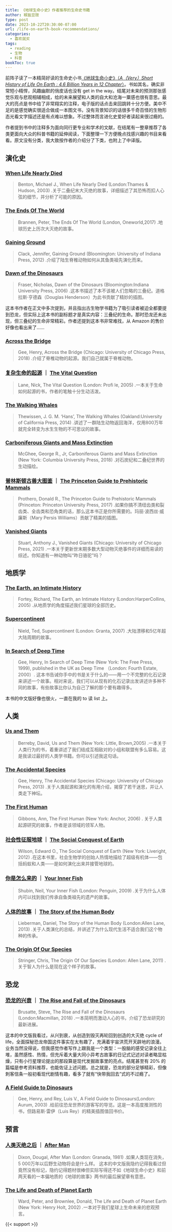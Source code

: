 ```yaml
---
title: 《地球生命小史》作者推荐的生命史书籍
author: 椒盐豆豉
type: post
date: 2023-10-22T20:30:00-07:00
url: /life-on-earth-book-recommendations/
categories:
  - 喜欢就买
tags:
  - reading
  - 生物
  - 科普
bookToc: true
---
```


前阵子读了一本精简好读的生命史小书[《地球生命小史》](https://book.douban.com/subject/36341093/)[（*A（Very）Short History of Life On Earth : 4.6 Billion Years in 12 Chapter*）](https://amzn.to/3QqnH56)。书如其名，确实非常短小精悍，风趣幽默的俏皮话也没有 get in the way。结尾对未来的预测那张感觉乐观与悲观相辅相成，给的未来展望和人类的自大和沧海一粟感也很有意思。最大的亮点是书中给了非常翔实的注释，电子版的话点击来回跳转十分方便。美中不足的是感觉确实很适合做成一本图文书，没有背景知识的话很多千奇百怪的生物形态光看文字描述还是有点难以想象。不过整体而言进化史爱好者读起来很过瘾的。

作者提到书中的注释多为面向同行更专业和学术的文献，在结尾有一整章推荐了各类更面向大众的科普书籍的延伸阅读，下面整理一下方便晚点找感兴趣的书目来看看。原文没有分类，我大致按作者的介绍分了下类，也附上了中译版。

<!--more-->
## 演化史
### [When Life Nearly Died](https://amzn.to/408inXh)
> Benton, Michael J., When Life Nearly Died (London:Thames & Hudson, 2003) .关于二叠纪末大灭绝的故事，详细描述了其恐怖而扣人心弦的细节，并分析了可能的原因。

### [The Ends Of The World](https://amzn.to/496jJWI)
>  Brannen, Peter, The Ends Of The World (London, Oneworld,2017) .地球历史上历次大灭绝的故事。

### [Gaining Ground](https://amzn.to/3FxVv9W)
> Clack, Jennifer, Gaining Ground (Bloomington: University of Indiana Press, 2012) .介绍了陆生脊椎动物如何从其鱼类祖先演化而来。

### [Dawn of the Dinosaurs](https://amzn.to/3Qqo5AA)
> Fraser, Nicholas, Dawn of the Dinosaurs (Bloomington:Indiana University Press, 2006) .这本书描述了本不该被人们忽略的三叠纪。道格拉斯·亨德森（Douglas Henderson）为此书贡献了精妙的插图。

这本书作者在正文中多次提到，并且指出古生物学书籍为了吸引读者被迫全都要提到恐龙，但实际上这本书的副标题才是真实内容：三叠纪的生命。那时恐龙还未出现，但三叠纪的生命非常精彩。作者还提到这本书非常难找，从 Amazon 的售价好像也看出来了……

### [Across the Bridge](https://amzn.to/46xDNPX)
> Gee, Henry, Across the Bridge (Chicago: University of Chicago Press, 2018) .介绍了脊椎动物的起源。我们自己就属于脊椎动物。

### [复杂生命的起源](https://book.douban.com/subject/35221093/) ｜ [The Vital Question](https://amzn.to/3FuYr7i)
> Lane, Nick, The Vital Question (London: Profi le, 2005) .一本关于生命如何起源的书，作者的笔触十分生动活泼。

### [The Walking Whales](https://amzn.to/3tS4JLC)
> Thewissen, J. G. M. ‘Hans’, The Walking Whales (Oakland:University of California Press, 2014) .讲述了一群陆生动物返回海洋，仅用800万年就完全转变为水生生物的不可思议的故事。

### [Carboniferous Giants and Mass Extinction](https://amzn.to/3QCBmWZ)
> McGhee, George R., Jr, Carboniferous Giants and Mass Extinction (New York: Columbia University Press, 2018) .对石炭纪和二叠纪世界的生动描绘。

### [普林斯顿古兽大图鉴](https://book.douban.com/subject/35565907/) ｜ [The Princeton Guide to Prehistoric Mammals](https://amzn.to/3S76cb5)
> Prothero, Donald R., The Princeton Guide to Prehistoric Mammals (Princeton: Princeton University Press, 2017) .如果你搞不清纽齿类和裂齿类、全齿类和恐角类的话，那么这本书正是你所需要的。玛丽·波西丝·威廉斯（Mary Persis Williams）贡献了精美的插图。

### [Vanished Giants](https://amzn.to/3SawCIX)
> Stuart, Anthony J., Vanished Giants (Chicago: University of Chicago Press, 2021) .一本关于更新世末期多数大型动物灭绝事件的详细而易读的综述。你知道有一种动物叫“昨日骆驼”吗？

## 地质学
### [The Earth, an Intimate History](https://amzn.to/3Ma4guA)
> Fortey, Richard, The Earth, an Intimate History (London:HarperCollins, 2005) .从地质学的角度描述我们星球的全部历史。

### [Supercontinent](https://amzn.to/3Qv9gwJ)
> Nield, Ted, Supercontinent (London: Granta, 2007) .大陆漂移和5亿年超大陆周期的故事。

### [In Search of Deep Time](https://amzn.to/3Qs8sZl)
> Gee, Henry, In Search of Deep Time (New York: The Free Press, 1999), published in the UK as Deep Time （London: Fourth Estate, 2000）. 这本书告诫你手中的书是关于什么的——用一个不完整的化石记录来讲述一个故事。相对来说，我们可以从现有的化石记录出发讲述许多种不同的故事，有些故事比你认为自己了解的那个要有趣得多。

本书的中文版好像也很火，一直在我的 to 读 list 上。

## 人类
### [Us and Them](https://amzn.to/497KRoi)
> Berreby, David, Us and Them (New York: Little, Brown,2005) .一本关于人类行为的书，着重讲述了我们结成互相敌对的小组和联盟有多么容易。这是我读过最好的人类学书籍。你可以引述我这句话。

### [The Accidental Species](https://amzn.to/3Q6q9we)
> Gee, Henry, The Accidental Species (Chicago: University of Chicago Press, 2013) .关于人类起源和演化的有用介绍，揭穿了若干迷思，并让人类走下神坛。

### [The First Human](https://amzn.to/3QfyqhA)
> Gibbons, Ann, The First Human (New York: Anchor, 2006) . 关于人类起源研究的故事，作者是该领域的领军人物。

### [社会性征服地球](https://book.douban.com/subject/36255836/) ｜ [The Social Conquest of Earth](https://amzn.to/3QrXvGb)
> Wilson, Edward O., The Social Conquest of Earth (New York: Liveright, 2012) .在这本书里，社会生物学的创始人热情地描绘了超级有机体——包括蚂蚁和人类——是如何演化出来并接管地球的。

### [你是怎么来的](https://book.douban.com/subject/3908844/) ｜ [Your Inner Fish](https://amzn.to/3Fst7WR)
> Shubin, Neil, Your Inner Fish (London: Penguin, 2009) .关于为什么人体内可以找到我们传承自鱼类祖先的遗产的故事。

### [人体的故事](https://book.douban.com/subject/27052052/) ｜ [The Story of the Human Body](https://amzn.to/491S1dA)
> Lieberman, Daniel, The Story of the Human Body (London:Allen Lane, 2013) .关于人类演化的总结，并讲述了为什么现代生活不适合我们这个物种的传承。

### [The Origin Of Our Species](https://amzn.to/3tBb9ic)
> Stringer, Chris, The Origin Of Our Species (London: Allen Lane, 2011) .关于智人为什么是现在这个样子的故事。

## 恐龙
### [恐龙的兴衰](https://book.douban.com/subject/35081676/)  ｜ [The Rise and Fall of the Dinosaurs](https://amzn.to/3Q69NDN)
> Brusatte, Steve, The Rise and Fall of the Dinosaurs (London:Macmillan, 2018) .一本简明而激动人心的书，介绍了恐龙研究的最新进展。

这本的中文版我看过，从兴到衰，从创造到毁灭再轮回到创造的大灭绝 cycle of life，全面探秘恐龙帝国这件事实在太有趣了，充满着宇宙洪荒开天辟地的浪漫。业务当然没得说，但我感觉作者写作上跟我是一个类型：一股脑的感受记录全往上堆，虽然感性、热情，但充斥着大量大同小异考古故事的日记式记述对读者略显枯燥，只有小行星理论提出的那段算是现代发掘故事里的亮点。结尾甚至有 20% 的篇幅是参考资料推荐，也能佐证上述问题。总之就是，恐龙的部分足够精彩，但像刺客信条一般初看现代剧情有趣，看多了就有“快带我回去”式的不过瘾了。

### [A Field Guide to Dinosaurs](https://amzn.to/3Fphd05)
> Gee, Henry, and Rey, Luis V., A Field Guide to Dinosaurs(London: Aurum, 2003) .给前往恐龙世界的游客写的导览。这是一本高度推测性的书，但路易斯·雷伊（Luis Rey）的精美插图值回书价。

## 预言
### [人类灭绝之后](https://book.douban.com/subject/34917818/) ｜ [After Man](https://amzn.to/46YNMgR)
> Dixon, Dougal, After Man (London: Granada, 1981) .如果人类现在消失，5 000万年以后野生动物将会是什么样。
这本的中文版我隐约记得我看过但竟然没有标记，隐约记得题材很棒但实际写得还不如《地球生命小史》和前两天看的一本偏地质的《地球的故事》两书的最后展望章有意思。

### [The Life and Death of Planet Earth](https://amzn.to/45IBsjK)
> Ward, Peter, and Brownlee, Donald, The Life and Death of Planet Earth (New York: Henry Holt, 2002) .一本对于我们星球上生命未来的悲观预言。

{{< support >}}
